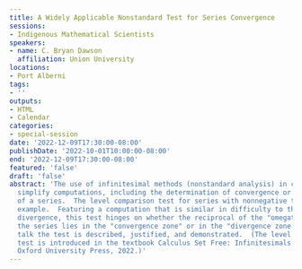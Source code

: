 ```yaml
---
title: A Widely Applicable Nonstandard Test for Series Convergence
sessions:
- Indigenous Mathematical Scientists
speakers:
- name: C. Bryan Dawson
  affiliation: Union University
locations:
- Port Alberni
tags:
- ''
outputs:
- HTML
- Calendar
categories:
- special-session
date: '2022-12-09T17:30:00-08:00'
publishDate: '2022-10-01T10:00:00-08:00'
end: '2022-12-09T17:30:00-08:00'
featured: 'false'
draft: 'false'
abstract: 'The use of infinitesimal methods (nonstandard analysis) in calculus can
  simplify computations, including the determination of convergence or divergence
  of a series.  The level comparison test for series with nonnegative terms is an
  example.  Featuring a computation that is similar in difficulty to the test for
  divergence, this test hinges on whether the reciprocal of the "omegath" term of
  the series lies in the "convergence zone" or in the "divergence zone."  In this
  talk the test is described, justified, and demonstrated.  (The level comparison
  test is introduced in the textbook Calculus Set Free: Infinitesimals to the Rescue,
  Oxford University Press, 2022.)'
---
```

